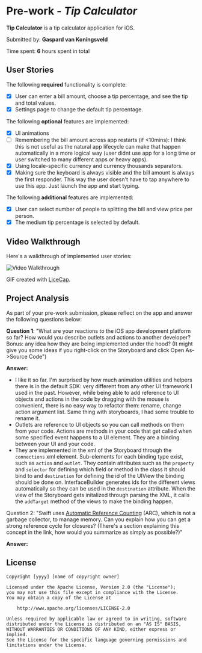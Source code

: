 # Pre-work - *Tip Calculator*

**Tip Calculator** is a tip calculator application for iOS.

Submitted by: **Gaspard van Koningsveld**

Time spent: **6** hours spent in total

## User Stories

The following **required** functionality is complete:

* [x] User can enter a bill amount, choose a tip percentage, and see the tip and total values.
* [X] Settings page to change the default tip percentage.

The following **optional** features are implemented:
* [x] UI animations
* [ ] Remembering the bill amount across app restarts (if <10mins): I think this is not useful as the natural app lifecycle can make that happen automatically in a more logical way (user didnt use app for a long time or user switched to many different apps or heavy apps).
* [x] Using locale-specific currency and currency thousands separators.
* [x] Making sure the keyboard is always visible and the bill amount is always the first responder. This way the user doesn't have to tap anywhere to use this app. Just launch the app and start typing.

The following **additional** features are implemented:

- [x] User can select number of people to splitting the bill and view price per person.
- [x] The medium tip percentage is selected by default.

## Video Walkthrough 

Here's a walkthrough of implemented user stories:

<img src='http://i.imgur.com/SGP1TTz.gif' title='Video Walkthrough' width='' alt='Video Walkthrough' />

GIF created with [LiceCap](http://www.cockos.com/licecap/).

## Project Analysis

As part of your pre-work submission, please reflect on the app and answer the following questions below:

**Question 1**: "What are your reactions to the iOS app development platform so far? How would you describe outlets and actions to another developer? Bonus: any idea how they are being implemented under the hood? (It might give you some ideas if you right-click on the Storyboard and click Open As->Source Code")

**Answer:**
- I like it so far. I'm surprised by how much animation utilities and helpers there is in the default SDK: very different from any other UI framework I used in the past. However, while being able to add reference to UI objects and actions in the code by dragging with the mouse is convenient, there is no easy way to refactor them: rename, change action argument list. Same thing with storyboards, I had some trouble to rename it.
- Outlets are reference to UI objects so you can call methods on them from your code. Actions are methods in your code that get called when some specified event happens to a UI element. They are a binding between your UI and your code.
- They are implemented in the xml of the Storyboard through the `connections` xml element. Sub-elements for each binding type exist, such as `action` and `outlet`. They contain attributes such as the `property` and `selector` for defining which field or method in the class it should bind to and `destination` for defining the id of the UIView the binding should be done on. InterfaceBuilder generates ids for the different views automatically so they can be used in the `destination` attribute. When the view of the Storyboard gets initalized through parsing the XML, it calls the `addTarget` method of the views to make the binding happen.

Question 2: "Swift uses [Automatic Reference Counting](https://developer.apple.com/library/content/documentation/Swift/Conceptual/Swift_Programming_Language/AutomaticReferenceCounting.html#//apple_ref/doc/uid/TP40014097-CH20-ID49) (ARC), which is not a garbage collector, to manage memory. Can you explain how you can get a strong reference cycle for closures? (There's a section explaining this concept in the link, how would you summarize as simply as possible?)"

**Answer:** 


## License

    Copyright [yyyy] [name of copyright owner]

    Licensed under the Apache License, Version 2.0 (the "License");
    you may not use this file except in compliance with the License.
    You may obtain a copy of the License at

        http://www.apache.org/licenses/LICENSE-2.0

    Unless required by applicable law or agreed to in writing, software
    distributed under the License is distributed on an "AS IS" BASIS,
    WITHOUT WARRANTIES OR CONDITIONS OF ANY KIND, either express or implied.
    See the License for the specific language governing permissions and
    limitations under the License.

